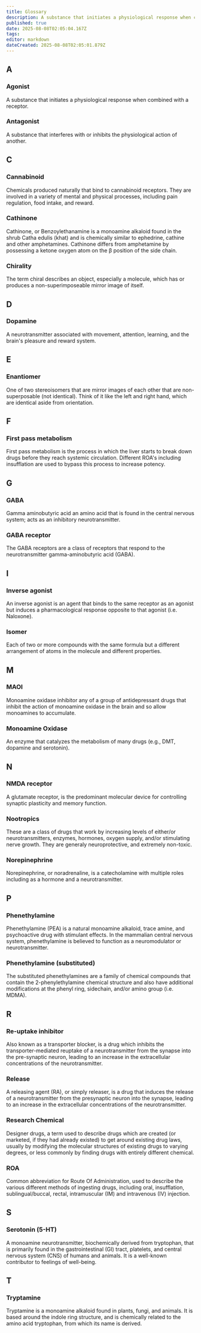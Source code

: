 ```yaml
---
title: Glossary
description: A substance that initiates a physiological response when combined with a receptor.
published: true
date: 2025-08-08T02:05:04.167Z
tags: 
editor: markdown
dateCreated: 2025-08-08T02:05:01.879Z
---
```


## A

### Agonist
A substance that initiates a physiological response when combined with a receptor.

### Antagonist
A substance that interferes with or inhibits the physiological action of another.

## C

### Cannabinoid
Chemicals produced naturally that bind to cannabinoid receptors. They are involved in a variety of mental and physical processes, including pain regulation, food intake, and reward.

### Cathinone
Cathinone, or Benzoylethanamine is a monoamine alkaloid found in the shrub Catha edulis (khat) and is chemically similar to ephedrine, cathine and other amphetamines. Cathinone differs from amphetamine by possessing a ketone oxygen atom on the β position of the side chain.

### Chirality
The term chiral describes an object, especially a molecule, which has or produces a non-superimposeable mirror image of itself.

## D

### Dopamine
A neurotransmitter associated with movement, attention, learning, and the brain's pleasure and reward system.

## E

### Enantiomer
One of two stereoisomers that are mirror images of each other that are non-superposable (not identical). Think of it like the left and right hand, which are identical aside from orientation.

## F

### First pass metabolism
First pass metabolism is the process in which the liver starts to break down drugs before they reach systemic circulation. Different ROA's including insufflation are used to bypass this process to increase potency.

## G

### GABA
Gamma aminobutyric acid an amino acid that is found in the central nervous system; acts as an inhibitory neurotransmitter.

### GABA receptor
The GABA receptors are a class of receptors that respond to the neurotransmitter gamma-aminobutyric acid (GABA).

## I

### Inverse agonist
An inverse agonist is an agent that binds to the same receptor as an agonist but induces a pharmacological response opposite to that agonist (i.e. Naloxone).

### Isomer
Each of two or more compounds with the same formula but a different arrangement of atoms in the molecule and different properties.

## M

### MAOI
Monoamine oxidase inhibitor any of a group of antidepressant drugs that inhibit the action of monoamine oxidase in the brain and so allow monoamines to accumulate.

### Monoamine Oxidase
An enzyme that catalyzes the metabolism of many drugs (e.g., DMT, dopamine and serotonin).

## N

### NMDA receptor
A glutamate receptor, is the predominant molecular device for controlling synaptic plasticity and memory function.

### Nootropics
These are a class of drugs that work by increasing levels of either/or neurotransmitters, enzymes, hormones, oxygen supply, and/or stimulating nerve growth. They are generaly neuroprotective, and extremely non-toxic.

### Norepinephrine
Norepinephrine, or noradrenaline, is a catecholamine with multiple roles including as a hormone and a neurotransmitter.

## P

### Phenethylamine
Phenethylamine (PEA) is a natural monoamine alkaloid, trace amine, and psychoactive drug with stimulant effects. In the mammalian central nervous system, phenethylamine is believed to function as a neuromodulator or neurotransmitter.

### Phenethylamine (substituted)
The substituted phenethylamines are a family of chemical compounds that contain the 2-phenylethylamine chemical structure and also have additional modifications at the phenyl ring, sidechain, and/or amino group (i.e. MDMA).

## R

### Re-uptake inhibitor
Also known as a transporter blocker, is a drug which inhibits the transporter-mediated reuptake of a neurotransmitter from the synapse into the pre-synaptic neuron, leading to an increase in the extracellular concentrations of the neurotransmitter.

### Release
A releasing agent (RA), or simply releaser, is a drug that induces the release of a neurotransmitter from the presynaptic neuron into the synapse, leading to an increase in the extracellular concentrations of the neurotransmitter.

### Research Chemical
Designer drugs, a term used to describe drugs which are created (or marketed, if they had already existed) to get around existing drug laws, usually by modifying the molecular structures of existing drugs to varying degrees, or less commonly by finding drugs with entirely different chemical.

### ROA
Common abbreviation for Route Of Administration, used to describe the various different methods of ingesting drugs, including oral, insufflation, sublingual/buccal, rectal, intramuscular (IM) and intravenous (IV) injection.

## S

### Serotonin (5-HT)
A monoamine neurotransmitter, biochemically derived from tryptophan, that is primarily found in the gastrointestinal (GI) tract, platelets, and central nervous system (CNS) of humans and animals. It is a well-known contributor to feelings of well-being.

## T

### Tryptamine
Tryptamine is a monoamine alkaloid found in plants, fungi, and animals. It is based around the indole ring structure, and is chemically related to the amino acid tryptophan, from which its name is derived.